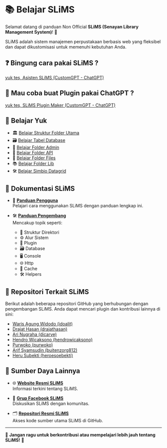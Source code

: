 # 📚 Belajar SLiMS

Selamat datang di panduan Non Official **SLiMS (Senayan Library Management System)**! 🎉

SLiMS adalah sistem manajemen perpustakaan berbasis web yang fleksibel dan dapat dikustomisasi untuk memenuhi kebutuhan Anda.

## ❓ Bingung cara pakai SLiMS ? 
[yuk tes, Asisten SLiMS (CustomGPT - ChatGPT)](https://chatgpt.com/g/g-673ede38817081918ab86b867d67b1d3-asisten-slims)

## 🚀 Mau coba buat Plugin pakai ChatGPT ? 
[yuk tes, SLiMS Plugin Maker (CustomGPT - ChatGPT)](https://chatgpt.com/g/g-5ZMtyYG5B-slims-plugin-maker)

## 📘 Belajar Yuk
- 🏛️ [Belajar Struktur Folder Utama](https://github.com/adeism/belajarslims/blob/main/belajar-struktur-folder-utama.md)
- 🗃️ [Belajar Tabel Database](https://github.com/adeism/belajarslims/blob/main/belajar-tabel-database.md)
- 📂 [Belajar Folder Admin](https://github.com/adeism/belajarslims/blob/main/belajar-folder-admin.md)
- 🔗 [Belajar Folder API](https://github.com/adeism/belajarslims/blob/main/belajar-folder-api.md)
- 📁 [Belajar Folder Files](https://github.com/adeism/belajarslims/blob/main/belajar-folder-files.md)
- 📚 [Belajar Folder Lib](https://github.com/adeism/belajarslims/blob/main/belajar-lib-folder.md)
- 🛠️ [Belajar Simbio Datagrid](https://github.com/adeism/belajarslims/blob/main/belajar-simbio-datagrid.md)




## 📖 Dokumentasi SLiMS

- 📄 **[Panduan Pengguna](https://slims.web.id/docs/user-guide/about/)**  
  Pelajari cara menggunakan SLiMS dengan panduan lengkap ini.

- 🛠️ **[Panduan Pengembang](https://slims.web.id/docs/development-guide/about/)**  
  Mencakup topik seperti:
  - 🔧 Struktur Direktori
  - ⚙️ Alur Sistem
  - 🧩 Plugin
  - 🗃️ Database
  - 🖥️ Console
  - 🌐 Http
  - 🚀 Cache
  - 🛠️ Helpers


## 🔗 Repositori Terkait SLiMS

Berikut adalah beberapa repositori GitHub yang berhubungan dengan pengembangan SLiMS. Anda dapat mencari plugin dan kontribusi lainnya di sini:

- [Waris Agung Widodo (idoalit)](https://github.com/idoalit?tab=repositories&q=slims)
- [Drajat Hasan (drajathasan)](https://github.com/drajathasan?tab=repositories&q=slims)
- [Ari Nugraha (dicarve)](https://github.com/dicarve?tab=repositories?q=slims)
- [Hendro Wicaksono (hendrowicaksono)](https://github.com/hendrowicaksono?tab=repositories?q=slims)
- [Purwoko (purwoko)](https://github.com/purwoko?tab=repositories?q=slims)
- [Arif Syamsudin (buitenzorg812)](https://github.com/buitenzorg812?tab=repositories?q=slims)
- [Heru Subekti (heroesoebekti)](https://github.com/heroesoebekti?tab=repositories?q=slims)


## 🌟 Sumber Daya Lainnya

- 🌐 **[Website Resmi SLiMS](https://slims.web.id/web/)**  
  Informasi terkini tentang SLiMS.

- 👥 **[Grup Facebook SLiMS](https://www.facebook.com/groups/senayan.slims/)**  
  Diskusikan SLiMS dengan komunitas.

- 🗂️ **[Repositori Resmi SLiMS](https://github.com/slims?tab=repositories)**  
  Akses kode sumber utama SLiMS di GitHub.

---

🎯 **Jangan ragu untuk berkontribusi atau mempelajari lebih jauh tentang SLiMS!** 🚀
